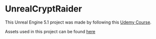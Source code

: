 # UnrealCryptRaider
This Unreal Engine 5.1 project was made by following this [Udemy Course](https://www.udemy.com/course/unrealcourse).

Assets used in this project can be found [here](https://www.unrealengine.com/marketplace/en-US/product/a5b6a73fea5340bda9b8ac33d877c9e2)
